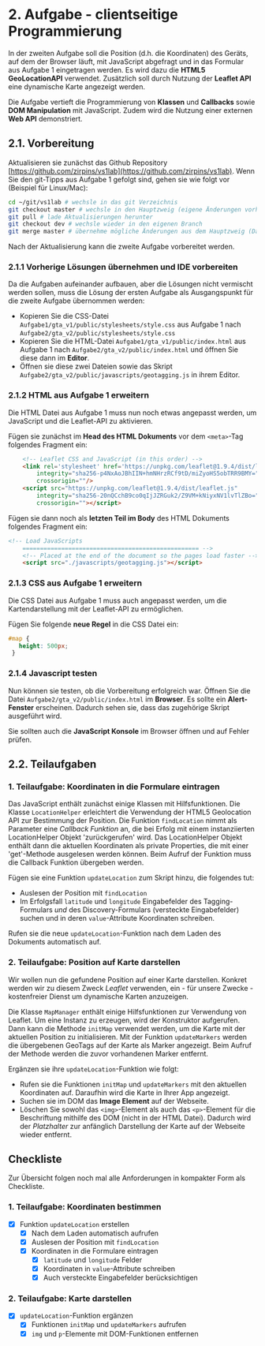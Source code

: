 # 2. Aufgabe - clientseitige Programmierung

In der zweiten Aufgabe soll die Position (d.h. die Koordinaten) des Geräts, auf dem der Browser läuft, mit JavaScript abgefragt und in das Formular aus Aufgabe 1 eingetragen werden. Es wird dazu die **HTML5 GeoLocationAPI** verwendet. Zusätzlich soll durch Nutzung der **Leaflet API** eine dynamische Karte angezeigt werden.

Die Aufgabe vertieft die Programmierung von **Klassen** und **Callbacks** sowie **DOM Manipulation** mit JavaScript. Zudem wird die Nutzung einer externen **Web API** demonstriert.

## 2.1. Vorbereitung 

Aktualisieren sie zunächst das Github Repository [https://github.com/zirpins/vs1lab](https://github.com/zirpins/vs1lab). Wenn Sie den git-Tipps aus Aufgabe 1 gefolgt sind, gehen sie wie folgt vor (Beispiel für Linux/Mac):

```bash
cd ~/git/vs1lab # wechsle in das git Verzeichnis
git checkout master # wechsle in den Hauptzweig (eigene Änderungen vorher mit 'commit' sichern)
git pull # lade Aktualisierungen herunter
git checkout dev # wechsle wieder in den eigenen Branch
git merge master # übernehme mögliche Änderungen aus dem Hauptzweig (Daumen drücken, dass es keine Konflikte gibt, sonst manuell mit eigenen Änderungen zusammenführen)
```

Nach der Aktualisierung kann die zweite Aufgabe vorbereitet werden.

### 2.1.1 Vorherige Lösungen übernehmen und IDE vorbereiten

Da die Aufgaben aufeinander aufbauen, aber die Lösungen nicht vermischt werden sollen, muss die Lösung der ersten Aufgabe als Ausgangspunkt für die zweite Aufgabe übernommen werden: 

- Kopieren Sie die CSS-Datei `Aufgabe1/gta_v1/public/stylesheets/style.css` aus Aufgabe 1 nach `Aufgabe2/gta_v2/public/stylesheets/style.css`
- Kopieren Sie die HTML-Datei `Aufgabe1/gta_v1/public/index.html` aus Aufgabe 1 nach `Aufgabe2/gta_v2/public/index.html` und öffnen Sie diese dann im **Editor**.
- Öffnen sie diese zwei Dateien sowie das Skript `Aufgabe2/gta_v2/public/javascripts/geotagging.js` in ihrem Editor.

### 2.1.2 HTML aus Aufgabe 1 erweitern

Die HTML Datei aus Aufgabe 1 muss nun noch etwas angepasst werden, um JavaScript und die Leaflet-API zu aktivieren.

Fügen sie zunächst im **Head des HTML Dokuments** vor dem ``<meta>``-Tag folgendes Fragment ein:

```HTML
    <!-- Leaflet CSS and JavaScript (in this order) -->
    <link rel='stylesheet' href='https://unpkg.com/leaflet@1.9.4/dist/leaflet.css'
        integrity="sha256-p4NxAoJBhIIN+hmNHrzRCf9tD/miZyoHS5obTRR9BMY="
        crossorigin=""/>
    <script src="https://unpkg.com/leaflet@1.9.4/dist/leaflet.js"
        integrity="sha256-20nQCchB9co0qIjJZRGuk2/Z9VM+kNiyxNV1lvTlZBo="
        crossorigin=""></script>
```

Fügen sie dann noch als **letzten Teil im Body** des HTML Dokuments folgendes Fragment ein:

```HTML
<!-- Load JavaScripts
    ================================================== -->
    <!-- Placed at the end of the document so the pages load faster -->
    <script src="./javascripts/geotagging.js"></script>
```

### 2.1.3 CSS aus Aufgabe 1 erweitern

Die CSS Datei aus Aufgabe 1 muss auch angepasst werden, um die Kartendarstellung mit der Leaflet-API zu ermöglichen.

Fügen Sie folgende **neue Regel** in die CSS Datei ein:

```CSS
#map { 
   height: 500px;
 }
```

### 2.1.4 Javascript testen

  Nun können sie testen, ob die Vorbereitung erfolgreich war. Öffnen Sie die Datei `Aufgabe2/gta_v2/public/index.html` im **Browser**. Es sollte ein **Alert-Fenster** erscheinen. Dadurch sehen sie, dass das zugehörige Skript ausgeführt wird. 
  
  Sie sollten auch die **JavaScript Konsole** im Browser öffnen und auf Fehler prüfen.

## 2.2. Teilaufgaben

### 1. Teilaufgabe: Koordinaten in die Formulare eintragen

Das JavaScript enthält zunächst einige Klassen mit Hilfsfunktionen. Die Klasse `LocationHelper` erleichtert die Verwendung der HTML5 Geolocation API zur Bestimmung der Position. Die Funktion `findLocation` nimmt als Parameter eine *Callback Funktion* an, die bei Erfolg mit einem instanziierten LocationHelper Objekt 'zurückgerufen' wird. Das LocationHelper Objekt enthält dann die aktuellen Koordinaten als private Properties, die mit einer 'get'-Methode ausgelesen werden können. Beim Aufruf der Funktion muss die Callback Funktion übergeben werden.

Fügen sie eine Funktion `updateLocation` zum Skript hinzu, die folgendes tut:

- Auslesen der Position mit `findLocation`
- Im Erfolgsfall `latitude` und `longitude` Eingabefelder des Tagging-Formulars *und* des Discovery-Formulars (versteckte Eingabefelder) suchen und in deren `value`-Attribute Koordinaten schreiben.

Rufen sie die neue `updateLocation`-Funktion nach dem Laden des Dokuments automatisch auf.

### 2. Teilaufgabe: Position auf Karte darstellen

Wir wollen nun die gefundene Position auf einer Karte darstellen. Konkret werden wir zu diesem Zweck *Leaflet* verwenden, ein - für unsere Zwecke - kostenfreier Dienst um dynamische Karten anzuzeigen.

Die Klasse `MapManager` enthält einige Hilfsfunktionen zur Verwendung von Leaflet. Um eine Instanz zu erzeugen, wird der Konstruktor aufgerufen. Dann kann die Methode `initMap` verwendet werden, um die Karte mit der aktuellen Position zu initialisieren. Mit der Funktion `updateMarkers` werden die übergebenen GeoTags auf der Karte als Marker angezeigt. Beim Aufruf der Methode werden die zuvor vorhandenen Marker entfernt.

Ergänzen sie ihre `updateLocation`-Funktion wie folgt:

- Rufen sie die Funktionen `initMap` und `updateMarkers` mit den aktuellen Koordinaten auf. Daraufhin wird die Karte in Ihrer App angezeigt.
- Suchen sie im DOM das **Image Element** auf der Webseite.
- Löschen Sie sowohl das `<img>`-Element als auch das `<p>`-Element für die Beschriftung mithilfe des DOM (nicht in der HTML Datei). Dadurch wird der *Platzhalter* zur anfänglich Darstellung der Karte auf der Webseite wieder entfernt.

## Checkliste

Zur Übersicht folgen noch mal alle Anforderungen in kompakter Form als Checkliste.

### 1. Teilaufgabe: Koordinaten bestimmen

- [x] Funktion `updateLocation` erstellen
  - [x] Nach dem Laden automatisch aufrufen
  - [x] Auslesen der Position mit `findLocation`
  - [x] Koordinaten in die Formulare eintragen
    - [x] `latitude` und `longitude` Felder
    - [x] Koordinaten in `value`-Attribute schreiben
    - [x] Auch versteckte Eingabefelder berücksichtigen

### 2. Teilaufgabe: Karte darstellen

- [x] `updateLocation`-Funktion ergänzen
  - [x] Funktionen `initMap` und `updateMarkers` aufrufen
  - [x] `img` und `p`-Elemente mit DOM-Funktionen entfernen